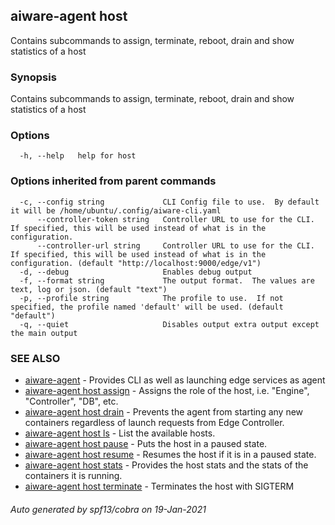 ## aiware-agent host

Contains subcommands to assign, terminate, reboot, drain and show statistics of a host

### Synopsis

Contains subcommands to assign, terminate, reboot, drain and show statistics of a host

### Options

```
  -h, --help   help for host
```

### Options inherited from parent commands

```
  -c, --config string             CLI Config file to use.  By default it will be /home/ubuntu/.config/aiware-cli.yaml
      --controller-token string   Controller URL to use for the CLI.  If specified, this will be used instead of what is in the configuration.
      --controller-url string     Controller URL to use for the CLI.  If specified, this will be used instead of what is in the configuration. (default "http://localhost:9000/edge/v1")
  -d, --debug                     Enables debug output
  -f, --format string             The output format.  The values are text, log or json. (default "text")
  -p, --profile string            The profile to use.  If not specified, the profile named 'default' will be used. (default "default")
  -q, --quiet                     Disables output extra output except the main output
```

### SEE ALSO

* [aiware-agent](/cli/aiware-agent.md)	 - Provides CLI as well as launching edge services as agent
* [aiware-agent host assign](/cli/aiware-agent_host_assign.md)	 - Assigns the role of the host, i.e. "Engine", "Controller", "DB", etc.
* [aiware-agent host drain](/cli/aiware-agent_host_drain.md)	 - Prevents the agent from starting any new containers regardless of launch requests from Edge Controller.
* [aiware-agent host ls](/cli/aiware-agent_host_ls.md)	 - List the available hosts.
* [aiware-agent host pause](/cli/aiware-agent_host_pause.md)	 - Puts the host in a paused state.
* [aiware-agent host resume](/cli/aiware-agent_host_resume.md)	 - Resumes the host if it is in a paused state.
* [aiware-agent host stats](/cli/aiware-agent_host_stats.md)	 - Provides the host stats and the stats of the containers it is running.
* [aiware-agent host terminate](/cli/aiware-agent_host_terminate.md)	 - Terminates the host with SIGTERM

###### Auto generated by spf13/cobra on 19-Jan-2021
